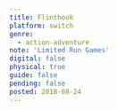 ```yaml
---
title: Flinthook
platform: switch
genre:
  - action-adventure
note: 'Limited Run Games'
digital: false
physical: true
guide: false
pending: false
posted: 2018-08-24
---
```

